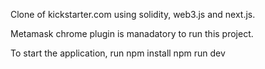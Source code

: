 Clone of kickstarter.com using solidity, web3.js and next.js.

Metamask chrome plugin is manadatory to run this project.

To start the application, run npm install npm run dev
